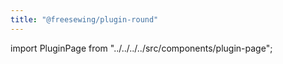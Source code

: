 ```yaml
---
title: "@freesewing/plugin-round"
---
```


import PluginPage from "../../../../src/components/plugin-page";

<PluginPage plugin="round" />